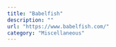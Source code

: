 ```yaml
---
title: "Babelfish"
description: ""
url: "https://www.babelfish.com/"
category: "Miscellaneous"
---
```

